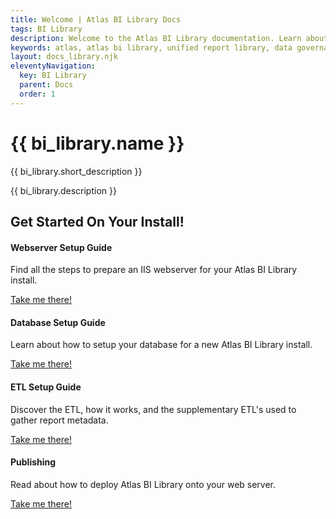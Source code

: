 ```yaml
---
title: Welcome | Atlas BI Library Docs
tags: BI Library
description: Welcome to the Atlas BI Library documentation. Learn about how to install and configure your Atlas BI Library install.
keywords: atlas, atlas bi library, unified report library, data governance, database, documetation
layout: docs_library.njk
eleventyNavigation:
  key: BI Library
  parent: Docs
  order: 1
---
```


# {{ bi_library.name }}

<p class="subtitle">{{ bi_library.short_description }}</p>

{{ bi_library.description }}


## Get Started On Your Install!

<div class="tile is-ancestor">
    <div class="tile is-parent">
    <div class="tile is-child box bd-notification has-background-white-bis has-text-centered">
       <h4 class="title is-3 has-text-success my-5">Webserver Setup Guide</h4>
       <span class="icon is-large has-text-grey-light"><i class="fas fa-server fa-2x"></i></span>
       <p class="subtitle my-5">Find all the steps to prepare an IIS webserver for your Atlas BI Library install.</p>
       <a class="button is-info" href="/docs/bi-library/webserver-setup/">Take me there!</a>
    </div>
  </div>
  <div class="tile is-parent">
     <div class="tile is-child box bd-notification has-background-white-bis has-text-centered">
       <h4 class="title is-3 has-text-success my-5">Database Setup Guide</h4>
       <span class="icon is-large has-text-grey-light"><i class="fas fa-database fa-2x"></i></span>
       <p class="subtitle my-5">Learn about how to setup your database for a new Atlas BI Library install.</p>
       <a class="button is-info" href="/docs/bi-library/database-setup/">Take me there!</a>
    </div>
  </div>
</div>
<div class="tile is-ancestor">
  <div class="tile is-parent">
     <div class="tile is-child box bd-notification has-background-white-bis has-text-centered">
       <h4 class="title is-3 has-text-success my-5">ETL Setup Guide</h4>
       <span class="icon is-large has-text-grey-light"><i class="fas fa-code fa-2x"></i></span>
       <p class="subtitle my-5">Discover the ETL, how it works, and the supplementary ETL's used to gather report metadata.</p>
       <a class="button is-info" href="/docs/bi-library/etl/">Take me there!</a>
    </div>
  </div>
  <div class="tile is-parent">
     <div class="tile is-child box bd-notification has-background-white-bis has-text-centered">
       <h4 class="title is-3 has-text-success my-5">Publishing</h4>
       <span class="icon is-large has-text-grey-light"><i class="fas fa-ship fa-2x"></i></span>
       <p class="subtitle my-5">Read about how to deploy Atlas BI Library onto your web server.</p>
       <a class="button is-info" href="/docs/bi-library/deploy/">Take me there!</a>
    </div>
  </div>
</div>
